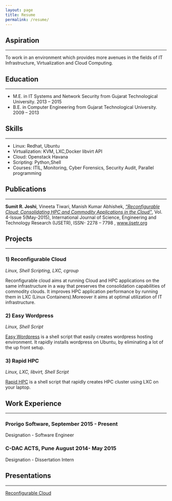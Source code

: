 ```yaml
---
layout: page
title: Resume
permalink: /resume/
---
```



## Aspiration
---

To work in an environment which provides more avenues in the fields of IT Infrastructure, Virtualization and Cloud Computing.


## Education
---

- M.E. in IT Systems and Network Security from Gujarat Technological University. 2013 – 2015
- B.E. in Computer Engineering from Gujarat Technological University. 2009 – 2013


## Skills
---

- Linux: Redhat, Ubuntu
- Virtualization: KVM, LXC,Docker libvirt API
- Cloud: Openstack Havana
- Scripting: Python,Shell
- Courses: ITIL, Monitoring, Cyber Forensics, Security Audit, Parallel programming


## Publications
---

**Sumit R. Joshi**,  Vineeta Tiwari, Manish Kumar Abhishek, [*“Reconfigurable Cloud: Consolidating HPC and Commodity Applications in the Cloud”*](http://ijsetr.org/wp-content/uploads/2015/05/IJSETR-VOL-4-ISSUE-5-1416-1419.pdf),  Vol. 4-Issue 5(May-2015),  International Journal of Science, Engineering and Technology 
Research (IJSETR), ISSN- 2278 – 7798 , www.ijsetr.org


## Projects
---

### 1) Reconfigurable Cloud

*Linux, Shell Scripting, LXC, cgroup*

Reconfigurable cloud aims at running Cloud and HPC applications on the same infrastructure in a way that preserves the consolidation capabilities of commodity clouds. It improves HPC application performance by running them in LXC (Linux Containers).Moreover it aims at optimal utilization of IT infrastructure.


### 2) Easy Wordpress

*Linux, Shell Script*

[Easy Wordpress](https://github.com/joshisumit/easy_wordpress) is a shell script that easily creates wordpress hosting environment. It rapidly installs wordpress on Ubuntu, by eliminating a lot of the up front setup.


### 3) Rapid HPC

*Linux, LXC, libvirt, Shell Script*


[Rapid HPC](https://github.com/joshisumit/rapid-hpc) is a shell script that rapidly creates HPC cluster using LXC on your laptop.



## Work Experience
---

### Prorigo Software, September 2015 - Present

Designation - Software Engineer

### C-DAC ACTS, Pune August 2014- May 2015

Designation - Dissertation Intern


## Presentations
---

[Reconfigurable Cloud](http://slides.com/sumitjoshi/deck-2/#/)
